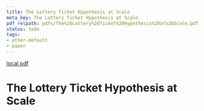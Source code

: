```yaml
---
title: The Lottery Ticket Hypothesis at Scale
meta_key: The Lottery Ticket Hypothesis at Scale
pdf_relpath: pdfs/The%20Lottery%20Ticket%20Hypothesis%20at%20Scale.pdf
status: todo
tags:
- other-default
- paper
---
```


[local pdf](../../../pdfs/The%20Lottery%20Ticket%20Hypothesis%20at%20Scale.pdf)

# The Lottery Ticket Hypothesis at Scale
